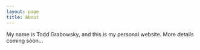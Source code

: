 ```yaml
---
layout: page
title: About
---
```


<p class="message">
  My name is Todd Grabowsky, and this is my personal website.  More details coming soon...
</p>


